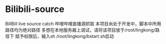 # Bilibili-source
BillBill live source catch 哔哩哔哩直播源抓取
本项目尚处于开发中，脚本中所用路径均为绝对路径
多想在本地服务器上调试，请将该项目放于/root/lingkong/路径下
赋予权限后，输入sh /root/lingkong/bstart.sh启动

